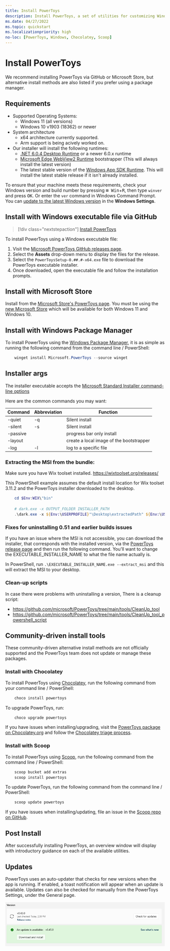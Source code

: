 ```yaml
---
title: Install PowerToys
description: Install PowerToys, a set of utilities for customizing Windows, using an executable file or package manager (WinGet, Chocolatey, Scoop).
ms.date: 04/27/2022
ms.topic: quickstart
ms.localizationpriority: high
no-loc: [PowerToys, Windows, Chocolatey, Scoop]
---
```


# Install PowerToys

We recommend installing PowerToys via GitHub or Microsoft Store, but alternative install methods are also listed if you prefer using a package manager.


## Requirements

- Supported Operating Systems:
  - Windows 11 (all versions)
  - Windows 10 v1903 (18362) or newer
- System architecture
  - x64 architecture currently supported.
  - Arm support is being acively worked on.
- Our installer will install the following runtimes:
  - [.NET 6.0.4 Desktop Runtime](https://dotnet.microsoft.com/download/dotnet/thank-you/runtime-desktop-6.0.4-windows-x64-installer) or a newer 6.0.x runtime
  - [Microsoft Edge WebView2 Runtime](https://go.microsoft.com/fwlink/p/?LinkId=2124703) bootstrapper (This will always install the latest version)
  - The latest stable version of the [Windows App SDK Runtime](/windows/apps/windows-app-sdk/downloads). This will install the latest stable release if it isn't already installed.

To ensure that your machine meets these requirements, check your Windows version and build number by pressing <kbd>⊞ Win</kbd>+<kbd>R</kbd>, then type `winver` and press <kbd>OK</kbd>. Or enter the `ver` command in Windows Command Prompt. You can [update to the latest Windows version](ms-settings:windowsupdate) in the **Windows Settings**.

## Install with Windows executable file via GitHub

> [!div class="nextstepaction"]
> [Install PowerToys](https://aka.ms/installpowertoys)

To install PowerToys using a Windows executable file:

1. Visit the [Microsoft PowerToys GitHub releases page](https://aka.ms/installpowertoys).
2. Select the **Assets** drop-down menu to display the files for the release.
3. Select the `PowerToysSetup-0.##.#-x64.exe` file to download the PowerToys executable installer.
4. Once downloaded, open the executable file and follow the installation prompts.

## Install with Microsoft Store

Install from the [Microsoft Store's PowerToys page](https://aka.ms/getPowertoys). You must be using the [new Microsoft Store](https://blogs.windows.com/windowsExperience/2021/06/24/building-a-new-open-microsoft-store-on-windows-11/) which will be available for both Windows 11 and Windows 10.

## Install with Windows Package Manager

To install PowerToys using the [Windows Package Manager](../package-manager/winget/index.md), it is as simple as running the following command from the command line / PowerShell:

```powershell
	winget install Microsoft.PowerToys --source winget
```

## Installer args

The installer executable accepts the [Microsoft Standard Installer command-line options](/windows/win32/msi/standard-installer-command-line-options)

Here are the common commands you may want:

| Command  | Abbreviation | Function     |
|----------|--------------| ------------ |
| -quiet   | -q           | Silent install |
| -silent  | -s           | Silent install |
| -passive |              | progress bar only install |
| -layout  |              | create a local image of the bootstrapper |
| -log     | -l           | log to a specific file |

### Extracting the MSI from the bundle:

Make sure you have Wix toolset installed. https://wixtoolset.org/releases/

This PowerShell example assumes the default install location for Wix toolset 3.11.2 and the PowerToys installer downloaded to the desktop.

```powershell
	cd $Env:WIX\"bin"

	# dark.exe -x OUTPUT_FOLDER INSTALLER_PATH
	.\dark.exe -x ${Env:\USERPROFILE}"\Desktop\extractedPath" ${Env:\USERPROFILE}"\Desktop\PowerToysSetup-0.53.0-x64.exe"
```

### Fixes for uninstalling 0.51 and earlier builds issues

If you have an issue where the MSI is not accessible, you can download the installer, that corresponds with the installed version, via the [PowerToys release page](https://github.com/microsoft/PowerToys/releases) and then run the following command. You'll want to change the EXECUTABLE_INSTALLER_NAME to what the file name actually is.

In PowerShell, run `.\EXECUTABLE_INSTALLER_NAME.exe --extract_msi` and this will extract the MSI to your desktop.

### Clean-up scripts

In case there were problems with uninstalling a version, There is a cleanup script:

- https://github.com/microsoft/PowerToys/tree/main/tools/CleanUp_tool
- https://github.com/microsoft/PowerToys/tree/main/tools/CleanUp_tool_powershell_script

## Community-driven install tools

These community-driven alternative install methods are not officially supported and the PowerToys team does not update or manage these packages.

### Install with Chocolatey

To install PowerToys using [Chocolatey](https://chocolatey.org/), run the following command from your command line / PowerShell:

```powershell
	choco install powertoys
```

To upgrade PowerToys, run:

```powershell
	choco upgrade powertoys
```

If you have issues when installing/upgrading, visit the [PowerToys package on Chocolatey.org](https://chocolatey.org/packages/powertoys) and follow the [Chocolatey triage process](https://chocolatey.org/docs/package-triage-process).

### Install with Scoop

To install PowerToys using [Scoop](https://scoop.sh/), run the following command from the command line / PowerShell:

```powershell
	scoop bucket add extras
	scoop install powertoys
```

To update PowerToys, run the following command from the command line / PowerShell:

```powershell
	scoop update powertoys
```

If you have issues when installing/updating, file an issue in the [Scoop repo on GitHub](https://github.com/lukesampson/scoop/issues).


## Post Install

After successfully installing PowerToys, an overview window will display with introductory guidance on each of the available utilities.

## Updates

PowerToys uses an auto-updater that checks for new versions when the app is running. If enabled, a toast notification will appear when an update is available. Updates can also be checked for manually from the PowerToys Settings, under the General page.

![PowerToys Update.](../images/powertoys-updates.png)
